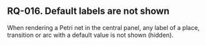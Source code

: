 ## RQ-016. Default labels are not shown

When rendering a Petri net in the central panel, any label of a place, transition or arc with a default value is not shown (hidden).